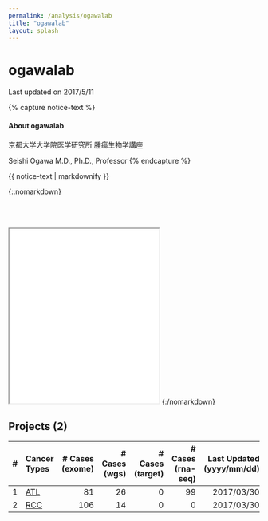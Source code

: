 ```yaml
---
permalink: /analysis/ogawalab
title: "ogawalab"
layout: splash
---
```


# <font class="pre-group"></font> ogawalab

Last updated on 2017/5/11

{% capture notice-text %}
#### About ogawalab

京都大学大学院医学研究所 腫瘍生物学講座

Seishi Ogawa M.D., Ph.D., Professor
{% endcapture %}

<div class="notice">
  {{ notice-text | markdownify }}
</div>

<style type="text/css">
/*
iframe {
  border: none;
  width: 100%;
  height: 500px;
}
*/
</style>

{::nomarkdown}
<iframe src="{{ site.url }}{{ site.baseurl }}/graphs/ogawalab.html" style="height:350px; margin-top:50px;"></iframe>
{:/nomarkdown}

## Projects (2)


| # | Cancer Types | # Cases (exome) | # Cases (wgs) | # Cases (target) | # Cases (rna-seq) | Last Updated (yyyy/mm/dd) |
|--:|:-------------|----------------:|--------------:|-----------------:|------------------:|-------------------------------:|
| 1 | [ATL](./ogawalab/atl) |              81 |            26 |                0 |                99 | 2017/03/30 |
| 2 | [RCC](./ogawalab/rcc) |             106 |            14 |                0 |                 0 | 2017/03/30 |

